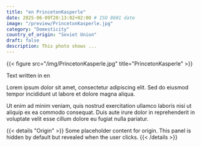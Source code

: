 ```yaml
---
title: "en PrincetonKasperle"
date: 2025-06-09T20:13:02+02:00 # ISO 8601 date
image: "/preview/PrincetonKasperle.jpg"
category: "Domesticity"
country_of_origin: "Soviet Union"
draft: false
description: This photo shows ...
---
```


{{< figure src="/img/PrincetonKasperle.jpg" title="PrincetonKasperle" >}}

Text written in en

Lorem ipsum dolor sit amet, consectetur adipiscing elit. Sed do eiusmod tempor incididunt ut labore et dolore magna aliqua.

Ut enim ad minim veniam, quis nostrud exercitation ullamco laboris nisi ut aliquip ex ea commodo consequat. Duis aute irure dolor in reprehenderit in voluptate velit esse cillum dolore eu fugiat nulla pariatur.


{{< details "Origin" >}}
Some placeholder content for origin. This panel is hidden by default but revealed when the user clicks.
{{< /details >}}

